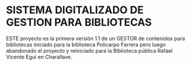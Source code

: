 # SISTEMA DIGITALIZADO DE GESTION PARA BIBLIOTECAS
ESTE proyecto es la primera versión 1.1
de un GESTOR de contenidos para bibliotecas
iniciado para la biblioteca Policarpo Farrera
pero luego abandonado el proyecto y reiniciado
para la Biblioteca pública Rafael Vicente Egui
en Charallave.
